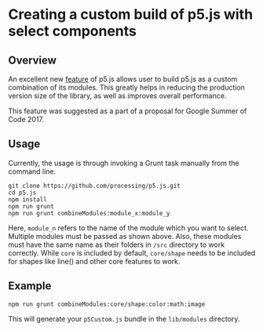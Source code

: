 # Creating a custom build of p5.js with select components

## Overview

An excellent new [feature](https://github.com/processing/p5.js/pull/2051) of p5.js allows user to build p5.js as a custom combination of its modules. This greatly helps in reducing the production version size of the library, as well as improves overall performance. 

This feature was suggested as a part of a proposal for Google Summer of Code 2017.

## Usage 

Currently, the usage is through invoking a Grunt task manually from the command line. 

```
git clone https://github.com/processing/p5.js.git
cd p5.js
npm install
npm run grunt
npm run grunt combineModules:module_x:module_y
```

Here, `module_n` refers to the name of the module which you want to select. Multiple modules must be passed as shown above. Also, these modules must have the same name as their folders in `/src` directory to work correctly. While `core` is included by default, `core/shape` needs to be included for shapes like line() and other core features to work.

## Example

`npm run grunt combineModules:core/shape:color:math:image`

This will generate your `p5Custom.js` bundle in the `lib/modules` directory.
